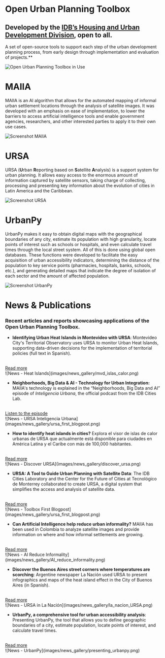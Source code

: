 # Open Urban Planning Toolbox
## Developed by the <a href="https://www.iadb.org/en/who-we-are/topics/urban-development-and-housing">IDB’s Housing and Urban Development Division</a>, open to all.

A set of open-source tools to support each step of the urban development planning process, from early design through implementation and evaluation of projects.**

![Open Urban Planning Toolbox in Use](images/banner.jpg)


# MAIIA
MAIIA is an AI algorithm that allows for the automated mapping of informal urban settlement locations through the analysis of satellite images. It was developed with an emphasis on ease of implementation, to lower the barriers to access artificial intelligence tools and enable government agencies, researchers, and other interested parties to apply it to their own use cases.

![Screenshot MAIIA](images/MAIIA-illustration.png)

# URSA
  URSA (**U**rban **R**eporting based on **S**atellite **A**nalysis) is a support system for urban planning. It allows easy access to the enormous amount of information captured by satellite sensors, taking charge of collecting, processing and presenting key information about the evolution of cities in Latin America and the Caribbean.

  ![Screenshot URSA](images/URSA-English.jpg)

# UrbanPy
 UrbanPy makes it easy to obtain digital maps with the geographical boundaries of any city, estimate its population with high granularity, locate points of interest such as schools or hospitals, and even calculate travel times through the local street system. All of this is done using global open databases. These functions were developed to facilitate the easy acquisition of urban accessibility indicators, determining the distance of the population to key service points (pharmacies, hospitals, banks, schools, etc.), and generating detailed maps that indicate the degree of isolation of each sector and the amount of affected population.
 
 ![Screenshot UrbanPy](images/urbanpy-example.png)

# News & Publications
### Recent articles and reports showcasing applications of the Open Urban Planning Toolbox.

- **Identifying Urban Heat Islands in Montevideo with URSA**: Montevideo City's Territorial Observatory uses URSA to monitor Urban Heat Islands, supporting data-driven decisions for the implementation of territorial policies (full text in Spanish). 
<a href="https://blogs.iadb.org/ciudades-sostenibles/es/identificando-islas-de-calor-en-montevideo-para-la-planificacion-de-una-ciudad-sostenible/">
<br>Read more</a>
<br>![News - Heat Islands](images/news_gallery/mvd_islas_calor.png)

- **Neighborhoods, Big Data & AI - Technology for Urban Integration:** MAIIA's technology is explained in the “Neighborhoods, Big Data and AI” episode of *Inteligencia Urbana*, the official podcast from the IDB Cities Lab.
<a href="https://open.spotify.com/episode/34jiJSdCY9YG5yUWmbbU1y"> 
<br>Listen to the episode</a>
<br>![News - URSA Inteligencia Urbana](images/news_gallery/ursa_first_blogpost.png)

- **How to identify heat islands in cities?** Explora el visor de islas de calor urbanas de URSA que actualmente está disponible para ciudades en América Latina y el Caribe con más de 100,000 habitantes. 
<a href="https://blogs.iadb.org/ciudades-sostenibles/en/how-to-identify-heat-islands-in-cities-discover-ursa-the-new-intelligent-software-from-the-idb/">
<br>Read more</a>
<br>![News - Discover URSA](images/news_gallery/discover_ursa.png)

- **URSA: A Tool to Guide Urban Planning with Satellite Data**: The IDB Cities Laboratory and the Center for the Future of Cities at Tecnológico de Monterrey collaborated to create URSA, a digital system that simplifies the access and analysis of satellite data.
<a href="https://blogs.iadb.org/ciudades-sostenibles/en/ursa-a-tool-to-guide-urban-planning-with-satellite-data/">
<br>Read more</a>
<br>![News - Toolbox First Blogpost](images/news_gallery/ursa_first_blogpost.png)

- **Can Artificial Intelligence help reduce urban informality?** MAIIA has been used in Colombia to analyze satellite images and provide information on where and how informal settlements are growing.
<a href="https://blogs.iadb.org/ciudades-sostenibles/en/can-artificial-intelligence-help-reducing-urban-informality/">
<br>Read more</a>
<br>![News - AI Reduce Informality](images/news_gallery/AI_reduce_informality.png)

- **Discover the Buenos Aires street corners where temperatures are scorching**: Argentine newspaper La Nación used URSA to present infographics and maps of the heat island effect in the City of Buenos Aires (in Spanish).
<a href="https://www.lanacion.com.ar/sociedad/islas-de-calor-portenas-tenes-calor-entonces-ni-te-asomes-a-estas-esquinas-portenas-donde-la-nid06022024/">
<br>Read more</a>
<br>![News - URSA in La Nación](images/news_gallery/la_nacion_URSA.png)

- **UrbanPy, a comprehensive tool for urban accessibility analysis**: Presenting UrbanPy, the tool that allows you to define geographic boundaries of a city, estimate population, locate points of interest, and calculate travel times.
<a href="https://blogs.iadb.org/conocimiento-abierto/es/urbanpy-herramienta-analisis-accesibilidad-urbana/">
<br>Read more</a>
<br>![News - UrbanPy](images/news_gallery/presenting_urbanpy.png)
